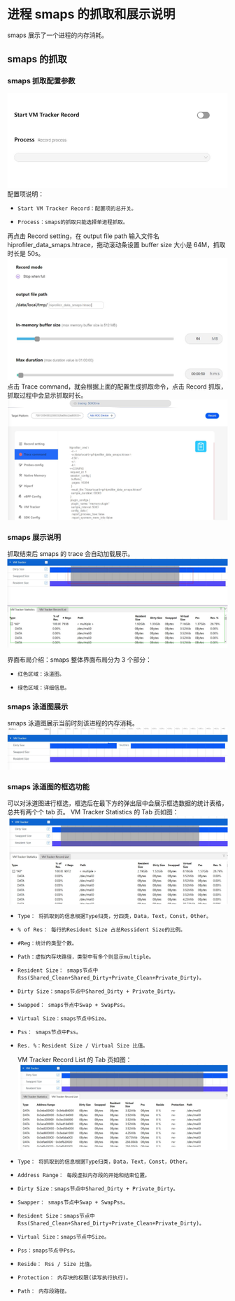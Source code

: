 # 进程 smaps 的抓取和展示说明

smaps 展示了一个进程的内存消耗。

## smaps 的抓取

### smaps 抓取配置参数

![GitHub Logo](../../figures/smaps/smapssetting.jpg)
配置项说明：

-     Start VM Tracker Record：配置项的总开关。
-     Process：smaps的抓取只能选择单进程抓取。

再点击 Record setting，在 output file path 输入文件名 hiprofiler_data_smaps.htrace，拖动滚动条设置 buffer size 大小是 64M，抓取时长是 50s。
![GitHub Logo](../../figures/smaps/smapsrecord.jpg)
点击 Trace command，就会根据上面的配置生成抓取命令，点击 Record 抓取，抓取过程中会显示抓取时长。
![GitHub Logo](../../figures/smaps/smapsexcuting.jpg)

### smaps 展示说明

抓取结束后 smaps 的 trace 会自动加载展示。
![GitHub Logo](../../figures/smaps/smapssummary.jpg)

界面布局介绍：smaps 整体界面布局分为 3 个部分：

-     红色区域：泳道图。
-     绿色区域：详细信息。

### smaps 泳道图展示

smaps 泳道图展示当前时刻该进程的内存消耗。
![GitHub Logo](../../figures/smaps/smapschart.jpg)

### smaps 泳道图的框选功能

可以对泳道图进行框选，框选后在最下方的弹出层中会展示框选数据的统计表格，总共有两个个 tab 页。
VM Tracker Statistics 的 Tab 页如图：
![GitHub Logo](../../figures/smaps/smapsstatistics.jpg)

-     Type： 将抓取到的信息根据Type归类，分四类，Data，Text，Const，Other。
-     % of Res： 每行的Resident Size 占总Ressident Size的比例。
-     #Reg：统计的类型个数。
-     Path：虚拟内存块路径，类型中有多个则显示multiple。
-     Resident Size： smaps节点中Rss(Shared_Clean+Shared_Dirty+Private_Clean+Private_Dirty)。
-     Dirty Size：smaps节点中Shared_Dirty + Private_Dirty。
-     Swapped： smaps节点中Swap + SwapPss。
-     Virtual Size：smaps节点中Size。
-     Pss： smaps节点中Pss。
-     Res. %：Resident Size / Virtual Size 比值。
  VM Tracker Record List 的 Tab 页如图：
  ![GitHub Logo](../../figures/smaps/smapslist.jpg)
-     Type： 将抓取到的信息根据Type归类，Data，Text，Const，Other。
-     Address Range： 每段虚拟内存段的开始和结束位置。
-     Dirty Size：smaps节点中Shared_Dirty + Private_Dirty。
-     Swapper： smaps节点中Swap + SwapPss。
-     Resident Size：smaps节点中Rss(Shared_Clean+Shared_Dirty+Private_Clean+Private_Dirty)。
-     Virtual Size：smaps节点中Size。
-     Pss：smaps节点中Pss。
-     Reside： Rss / Size 比值。
-     Protection： 内存块的权限(读写执行执行)。
-     Path： 内存段路径。
